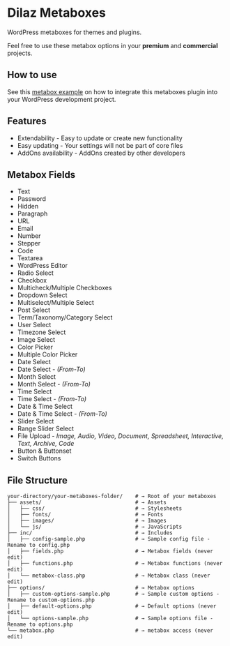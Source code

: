 # Dilaz Metaboxes
WordPress metaboxes for themes and plugins.

Feel free to use these metabox options in your __premium__ and __commercial__ projects.

## How to use
See this [metabox example](https://github.com/Rodgath/Dilaz-Metaboxes-Options-Sample) on how to integrate this metaboxes plugin into your WordPress development project.

## Features
* Extendability - Easy to update or create new functionality 
* Easy updating - Your settings will not be part of core files
* AddOns availability - AddOns created by other developers

## Metabox Fields
* Text
* Password
* Hidden
* Paragraph
* URL
* Email 
* Number 
* Stepper
* Code
* Textarea
* WordPress Editor
* Radio Select
* Checkbox
* Multicheck/Multiple Checkboxes
* Dropdown Select
* Multiselect/Multiple Select
* Post Select
* Term/Taxonomy/Category Select
* User Select
* Timezone Select
* Image Select
* Color Picker
* Multiple Color Picker
* Date Select
* Date Select - *(From-To)*
* Month Select
* Month Select - *(From-To)*
* Time Select
* Time Select - *(From-To)*
* Date & Time Select
* Date & Time Select - *(From-To)*
* Slider Select
* Range Slider Select
* File Upload - *Image, Audio, Video, Document, Spreadsheet, Interactive, Text, Archive, Code*
* Button & Buttonset
* Switch Buttons


## File Structure
```
your-directory/your-metaboxes-folder/    # → Root of your metaboxes
├── assets/                              # → Assets
│   ├── css/                             # → Stylesheets
│   ├── fonts/                           # → Fonts
│   ├── images/                          # → Images
│   └── js/                              # → JavaScripts
├── inc/                                 # → Includes
│   ├── config-sample.php                # → Sample config file - Rename to config.php
│   ├── fields.php                       # → Metabox fields (never edit)
│   ├── functions.php                    # → Metabox functions (never edit)
│   └── metabox-class.php                # → Metabox class (never edit)
├── options/                             # → Metabox options
│   ├── custom-options-sample.php        # → Sample custom options - Rename to custom-options.php
│   ├── default-options.php              # → Default options (never edit)
│   └── options-sample.php               # → Sample options file - Rename to options.php
└── metabox.php                          # → metabox access (never edit)
```



